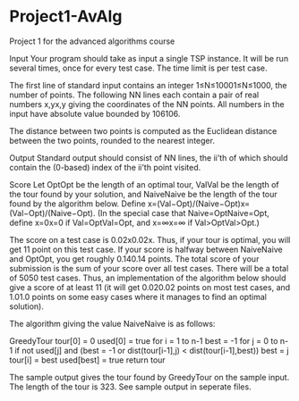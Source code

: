 # Project1-AvAlg
Project 1 for the advanced algorithms course

Input
Your program should take as input a single TSP instance. It will be run several times, once for every test case. The time limit is per test case.

The first line of standard input contains an integer 1≤N≤10001≤N≤1000, the number of points. The following NN lines each contain a pair of real numbers x,yx,y giving the coordinates of the NN points. All numbers in the input have absolute value bounded by 106106.

The distance between two points is computed as the Euclidean distance between the two points, rounded to the nearest integer.

Output
Standard output should consist of NN lines, the ii’th of which should contain the (0-based) index of the ii’th point visited.

Score
Let OptOpt be the length of an optimal tour, ValVal be the length of the tour found by your solution, and NaiveNaive be the length of the tour found by the algorithm below. Define x=(Val−Opt)/(Naive−Opt)x=(Val−Opt)/(Naive−Opt). (In the special case that Naive=OptNaive=Opt, define x=0x=0 if Val=OptVal=Opt, and x=∞x=∞ if Val>OptVal>Opt.)

The score on a test case is 0.02x0.02x. Thus, if your tour is optimal, you will get 11 point on this test case. If your score is halfway between NaiveNaive and OptOpt, you get roughly 0.140.14 points. The total score of your submission is the sum of your score over all test cases. There will be a total of 5050 test cases. Thus, an implementation of the algorithm below should give a score of at least 11 (it will get 0.020.02 points on most test cases, and 1.01.0 points on some easy cases where it manages to find an optimal solution).

The algorithm giving the value NaiveNaive is as follows:


GreedyTour
   tour[0] = 0
   used[0] = true
   for i = 1 to n-1
      best = -1
      for j = 0 to n-1
         if not used[j] and (best = -1 or dist(tour[i-1],j) < dist(tour[i-1],best))
            best = j
      tour[i] = best
      used[best] = true
   return tour


The sample output gives the tour found by GreedyTour on the sample input. The length of the tour is 323. See sample output in seperate files.
